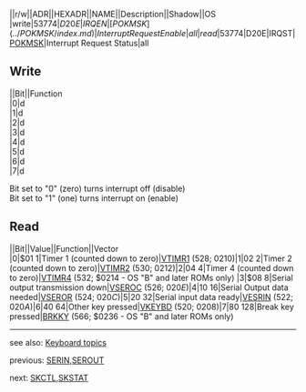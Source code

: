 ||r/w||ADR||HEXADR||NAME||Description||Shadow||OS  
|write|53774|$D20E|IRQEN|[POKMSK](../POKMSK/index.md)|Interrupt Request Enable|all  
|read|53774|$D20E|IRQST|[POKMSK](../POKMSK/index.md)|Interrupt Request Status|all  
  
## Write  
||Bit||Function  
|0|d  
|1|d  
|2|d  
|3|d  
|4|d  
|5|d  
|6|d  
|7|d  
  
Bit set to "0" (zero) turns interrupt off (disable)  
Bit set to "1" (one) turns interrupt on (enable)  
  
## Read  
||Bit||Value||Function||Vector  
|0|$01 1|Timer 1 (counted down to zero)|[VTIMR1](../VTIMR1/index.md) (528; $0210)  
|1|$02 2|Timer 2 (counted down to zero)|[VTIMR2](../VTIMR2/index.md) (530; $0212)  
|2|$04 4|Timer 4 (counted down to zero)|[VTIMR4](../VTIMR4/index.md) (532; $0214 - OS "B" and later ROMs only)  
|3|$08 8|Serial output transmission down|[VSEROC](../VSEROC/index.md) (526; $020E)  
|4|$10 16|Serial Output data needed|[VSEROR](../VSEROR/index.md) (524; $020C)  
|5|$20 32|Serial input data ready|[VESRIN](../VESRIN/index.md) (522; $020A)  
|6|$40 64|Other key pressed|[VKEYBD](../VKEYBD/index.md) (520; $0208)  
|7|$80 128|Break key pressed|[BRKKY](../BRKKY/index.md) (566; $0236 - OS "B" and later ROMs only)  
  
---
see also: [Keyboard topics](../Keyboard_topics/index.md)  
  
previous: [SERIN](../SEROUT/index.md),[SEROUT](../SEROUT/index.md)  
  
next: [SKCTL](../SKCTL/index.md),[SKSTAT](../SKCTL/index.md)  
